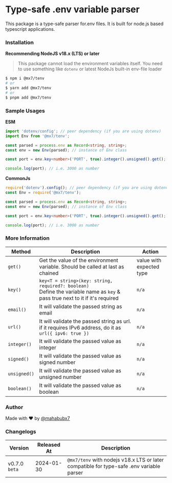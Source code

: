 # Type-safe .env variable parser

This package is a type-safe parser for.env files. It is built for node.js based typescript applications.

### Installation

**Recommending NodeJS v18.x (LTS) or later**

> This package cannot load the environment variables itself. You need to use something like `dotenv` or latest NodeJs built-in env-file loader

```bash
$ npm i @mx7/tenv
# or
$ yarn add @mx7/tenv
# or
$ pnpm add @mx7/tenv
```

### Sample Usages

**ESM**

```typescript
import 'dotenv/config'; // peer dependency (if you are using dotenv)
import Env from '@mx7/tenv';

const parsed = process.env as Record<string, string>;
const env = new Env(parsed); // instance of Env class

const port = env.key<number>('PORT', true).integer().unsigned().get();

console.log(port); // i.e. 3000 as number
```

**CommonJs**

```typescript
require('dotenv').config(); // peer dependency (if you are using dotenv)
const Env = require('@mx7/tenv');

const parsed = process.env as Record<string, string>;
const env = new Env(parsed); // instance of Env class

const port = env.key<number>('PORT', true).integer().unsigned().get();

console.log(port); // i.e. 3000 as number
```

### More Information

| Method       | Description                                                                                                                        | Action                      |
| ------------ | ---------------------------------------------------------------------------------------------------------------------------------- | --------------------------- |
| `get()`      | Get the value of the environment variable. Should be called at last as chained                                                     | value with<br>expected type |
| `key()`      | `key<T = string>(key: string, required?: boolean)` <br />Define the variable name as `key` & pass true next to it if it's required | `n/a`                       |
| `email()`    | It will validate the passed string as email                                                                                        | `n/a`                       |
| `url()`      | It will validate the passed string as url.<br>if it requires IPv6 address, do it as `url({ ipv6: true })`                          | `n/a`                       |
| `integer()`  | It will validate the passed value as integer                                                                                       | `n/a`                       |
| `signed()`   | It will validate the passed value as signed number                                                                                 | `n/a`                       |
| `unsigned()` | It will validate the passed value as unsigned number                                                                               | `n/a`                       |
| `boolean()`  | It will validate the passed value as boolean                                                                                       | `n/a`                       |

### Author

Made with ❤️ by [@mahabubx7](https://github.com/mahabubx7)

### Changelogs

| Version       | Released At | Description                                                                              |
| ------------- | ----------- | ---------------------------------------------------------------------------------------- |
| v0.7.0 `beta` | 2024-01-30  | `@mx7/tenv` with nodejs v18.x LTS or later compatible for type-safe .env variable parser |

